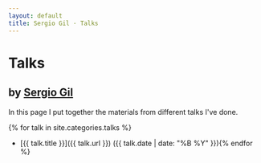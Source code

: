 ```yaml
---
layout: default
title: Sergio Gil · Talks
---
```


# Talks
## by [Sergio Gil](/)

In this page I put together the materials from different talks I've done.

{% for talk in site.categories.talks %}
* [{{ talk.title }}]({{ talk.url }}) ({{ talk.date | date: "%B %Y" }}){% endfor %}
